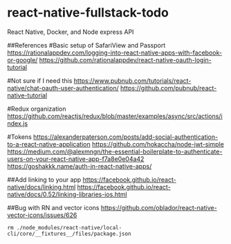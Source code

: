 # react-native-fullstack-todo
React Native, Docker, and Node express API


##References
#Basic setup of SafariView and Passport
https://rationalappdev.com/logging-into-react-native-apps-with-facebook-or-google/
https://github.com/rationalappdev/react-native-oauth-login-tutorial

#Not sure if I need this
https://www.pubnub.com/tutorials/react-native/chat-oauth-user-authentication/
https://github.com/pubnub/react-native-tutorial

#Redux organization
https://github.com/reactjs/redux/blob/master/examples/async/src/actions/index.js

#Tokens
https://alexanderpaterson.com/posts/add-social-authentication-to-a-react-native-application
https://github.com/hokaccha/node-jwt-simple
https://medium.com/@alexmngn/the-essential-boilerplate-to-authenticate-users-on-your-react-native-app-f7a8e0e04a42
https://goshakkk.name/auth-in-react-native-apps/

##Add linking to your app
https://facebook.github.io/react-native/docs/linking.html
https://facebook.github.io/react-native/docs/0.52/linking-libraries-ios.html

##Bug with RN and vector icons
https://github.com/oblador/react-native-vector-icons/issues/626

```
rm ./node_modules/react-native/local-cli/core/__fixtures__/files/package.json
```
